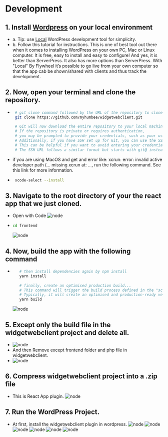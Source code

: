 <!---![node](./media/react-graph.png) -->
# Development

## 1. Install [Wordpress](https://developer.wordpress.org/advanced-administration/before-install/howto-install/) on your local environment
 - a. Tip: use [Local](https://localwp.com/) WordPress development tool for simplicity.
 - b. Follow this tutorial for instructions. This is one of best tool out there when it comes to installing WordPress on your own PC, Mac or Linux computer. It is free, easy to install and easy to configure! And yes, it is better than ServerPress. It also has more options than ServerPress. With "Local" By Flywheel it’s possible to go live from your own computer so that the app cab be shown/shared with clients and thus track the development.

## 2. Now, open your terminal and clone the repository. 

 -  ```bash     
     # git clone command followed by the URL of the repository to clone the app
     git clone https://github.com/myhumbee/widgetwebclient.git
     
     # Git will now download the entire repository to your local machine.
     # If the repository is private or requires authentication, 
     # you may be prompted to provide your credentials, such as your username and password or an access token. 
     # Additionally, if you have SSH set up for Git, you can use the SSH URL instead of the HTTPS URL for cloning. 
     # This can be helpful if you want to avoid entering your credentials each time. 
     # The SSH URL follows a similar format but starts with git@ instead of https://.
     ```
 - if you are using MacOS and get and error like: xcrun: error: invalid active developer path (... missing xcrun at: ..., run the following command. See this link for more information.
 -  ```bash
     xcode-select --install
     ```
 ## 3. Navigate to the root directory of your the react app that we just cloned.
 - Open with Code
     ![node](./readme_picture/7.png)
  -  ```bash
     cd frontend
     ```
     ![node](./readme_picture/8.png)

 ## 4. Now, build the app with the following command
   -  ```bash
         # then install dependencies again by npm install
         yarn install
         
         # finally, create an optimised production build...
         # This command will trigger the build process defined in the "scripts" section of your app's package.json file. 
         # Typically, it will create an optimised and production-ready version of your React app in a build or dist folder within your app's directory.
         yarn build
      ```
      ![node](./readme_picture/9.png)

 ## 5. Except only the build file in the widgetwebclient project and delete all.
-    ![node](./readme_picture/10.png)
-    And then Remove except frontend folder and php file in widgetwebclient.
-    ![node](./readme_picture/11.png)
 ## 6. Compress widgetwebclient project into a .zip file 
- This is React App plugin.
   ![node](./readme_picture/12.png)
 ## 7. Run the WordPress Project.
 - At first, install the widgetwebclient plugin in wordpress.
   ![node](./readme_picture/1.png)
   ![node](./readme_picture/2.png)
   ![node](./readme_picture/3.png)
   ![node](./readme_picture/4.png)
   ![node](./readme_picture/5.png)
   ![node](./readme_picture/6.png)


